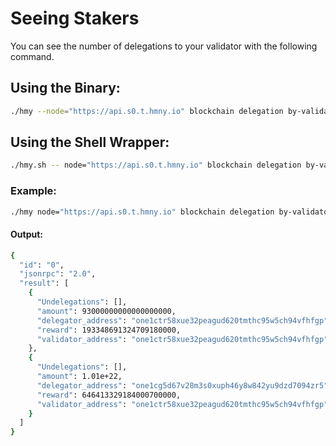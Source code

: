 # Seeing Stakers

You can see the number of delegations to your validator with the following command.

## Using the Binary:

```bash
./hmy --node="https://api.s0.t.hmny.io" blockchain delegation by-validator [VALIDATOR ADDRESS]
```

## Using the Shell Wrapper:

```bash
./hmy.sh -- node="https://api.s0.t.hmny.io" blockchain delegation by-validator [VALIDATOR ADDRESS]
```

### Example:

```bash
./hmy node="https://api.s0.t.hmny.io" blockchain delegation by-validator one1km7xg8e3xjys7azp9f4xp8hkw79vm2h3f2lade
```

#### Output:

```bash
{
  "id": "0",
  "jsonrpc": "2.0",
  "result": [
    {
      "Undelegations": [],
      "amount": 93000000000000000000,
      "delegator_address": "one1ctr58xue32peagud620tmthc95w5ch94vfhfgp",
      "reward": 193348691324709180000,
      "validator_address": "one1ctr58xue32peagud620tmthc95w5ch94vfhfgp"
    },
    {
      "Undelegations": [],
      "amount": 1.01e+22,
      "delegator_address": "one1cg5d67v28m3s0xuph46y8w842yu9dzd7094zr5",
      "reward": 646413329184000700000,
      "validator_address": "one1ctr58xue32peagud620tmthc95w5ch94vfhfgp"
    }
  ]
}
```

